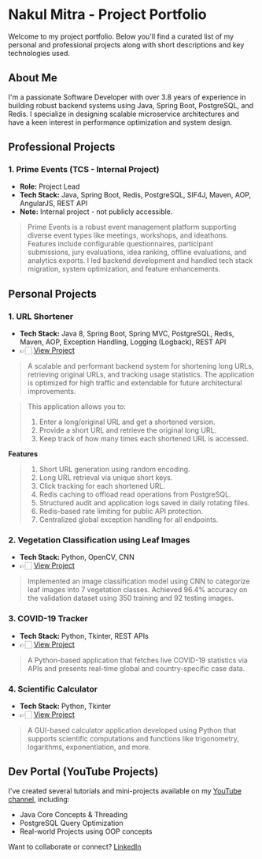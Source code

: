 # Nakul Mitra - Project Portfolio

Welcome to my project portfolio. Below you'll find a curated list of my personal and professional projects along with short descriptions and key technologies used.

## About Me

I'm a passionate Software Developer with over 3.8 years of experience in building robust backend systems using Java, Spring Boot, PostgreSQL, and Redis. I specialize in designing scalable microservice architectures and have a keen interest in performance optimization and system design.

## Professional Projects

### 1. Prime Events (TCS - Internal Project)
- **Role:** Project Lead
- **Tech Stack:** Java, Spring Boot, Redis, PostgreSQL, SlF4J, Maven, AOP, AngularJS, REST API
- **Note:** Internal project - not publicly accessible.
> Prime Events is a robust event management platform supporting diverse event types like meetings, workshops, and ideathons. Features include configurable questionnaires, participant submissions, jury evaluations, idea ranking, offline evaluations, and analytics exports. I led backend development and handled tech stack migration, system optimization, and feature enhancements.

## Personal Projects

### 1. URL Shortener
- **Tech Stack:** Java 8, Spring Boot, Spring MVC, PostgreSQL, Redis, Maven, AOP, Exception Handling, Logging (Logback), REST API
- 👉🏻 [View Project](https://github.com/nakulmitra/url-shortner)
> A scalable and performant backend system for shortening long URLs, retrieving original URLs, and tracking usage statistics. The application is optimized for high traffic and extendable for future architectural improvements.

> This application allows you to:
> 1. Enter a long/original URL and get a shortened version.
> 2. Provide a short URL and retrieve the original long URL.
> 3. Keep track of how many times each shortened URL is accessed.

**Features**
> 1. Short URL generation using random encoding.
> 2. Long URL retrieval via unique short keys.
> 3. Click tracking for each shortened URL.
> 4. Redis caching to offload read operations from PostgreSQL.
> 5. Structured audit and application logs saved in daily rotating files.
> 6. Redis-based rate limiting for public API protection.
> 7. Centralized global exception handling for all endpoints.

### 2. Vegetation Classification using Leaf Images
- **Tech Stack:** Python, OpenCV, CNN
- 👉🏻 [View Project](https://github.com/nakulmitra/Vegetation-Classification-based-on-Leaf-Pattern)
> Implemented an image classification model using CNN to categorize leaf images into 7 vegetation classes. Achieved 96.4% accuracy on the validation dataset using 350 training and 92 testing images.


### 3. COVID-19 Tracker
- **Tech Stack:** Python, Tkinter, REST APIs
- 👉🏻 [View Project](https://github.com/nakulmitra/Covid-19-Tracker)
> A Python-based application that fetches live COVID-19 statistics via APIs and presents real-time global and country-specific case data.


### 4. Scientific Calculator
- **Tech Stack:** Python, Tkinter
- 👉🏻 [View Project](https://github.com/nakulmitra/Scientific-Calculator)
> A GUI-based calculator application developed using Python that supports scientific computations and functions like trigonometry, logarithms, exponentiation, and more.


## Dev Portal (YouTube Projects)
I've created several tutorials and mini-projects available on my [YouTube channel](https://www.youtube.com/@DevPortal2114), including:
- Java Core Concepts & Threading
- PostgreSQL Query Optimization
- Real-world Projects using OOP concepts

Want to collaborate or connect? [LinkedIn](https://www.linkedin.com/in/nakul-mitra-microservices-spring-boot-java-postgresql/)